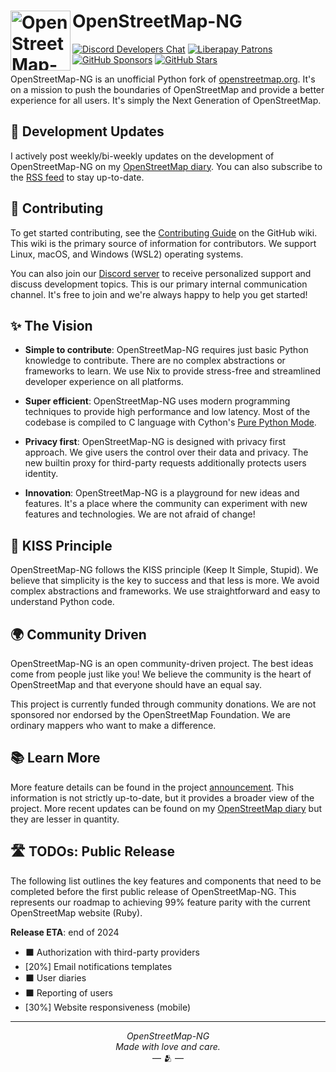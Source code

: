 # <img src="https://files.monicz.dev/osm/openstreetmap-ng.webp" alt="OpenStreetMap-NG logo" align="left" height="96px"> OpenStreetMap-NG

[![Discord Developers Chat](https://shields.monicz.dev/discord/1246123404613128203?logo=discord&logoColor=FFF&label=Developers&color=5865F2&cacheSeconds=600)](https://discord.gg/GM89hdjSCB)
[![Liberapay Patrons](https://shields.monicz.dev/liberapay/patrons/Zaczero?logo=liberapay&label=Patrons)](https://liberapay.com/Zaczero/)
[![GitHub Sponsors](https://shields.monicz.dev/github/sponsors/Zaczero?logo=github&label=Sponsors&color=%23db61a2)](https://github.com/sponsors/Zaczero)
[![GitHub Stars](https://shields.monicz.dev/github/stars/Zaczero/openstreetmap-ng?style=social)](https://github.com/Zaczero/openstreetmap-ng)

OpenStreetMap-NG is an unofficial Python fork of [openstreetmap.org](https://openstreetmap.org). It's on a mission to push the boundaries of OpenStreetMap and provide a better experience for all users. It's simply the Next Generation of OpenStreetMap.

## 📢 Development Updates

I actively post weekly/bi-weekly updates on the development of OpenStreetMap-NG on my [OpenStreetMap diary](https://www.openstreetmap.org/user/NorthCrab/diary). You can also subscribe to the [RSS feed](https://www.openstreetmap.org/user/NorthCrab/diary/rss) to stay up-to-date.

## 👷 Contributing

To get started contributing, see the [Contributing Guide](https://github.com/Zaczero/openstreetmap-ng/wiki/Contributing:-Getting-Started) on the GitHub wiki. This wiki is the primary source of information for contributors. We support Linux, macOS, and Windows (WSL2) operating systems.

You can also join our [Discord server](https://discord.gg/GM89hdjSCB) to receive personalized support and discuss development topics. This is our primary internal communication channel. It's free to join and we're always happy to help you get started!

## ✨ The Vision

- **Simple to contribute**: OpenStreetMap-NG requires just basic Python knowledge to contribute. There are no complex abstractions or frameworks to learn. We use Nix to provide stress-free and streamlined developer experience on all platforms.

- **Super efficient**: OpenStreetMap-NG uses modern programming techniques to provide high performance and low latency. Most of the codebase is compiled to C language with Cython's [Pure Python Mode](https://cython.readthedocs.io/en/latest/src/tutorial/pure.html).

- **Privacy first**: OpenStreetMap-NG is designed with privacy first approach. We give users the control over their data and privacy. The new builtin proxy for third-party requests additionally protects users identity.

- **Innovation**: OpenStreetMap-NG is a playground for new ideas and features. It's a place where the community can experiment with new features and technologies. We are not afraid of change!

## 🔢 KISS Principle

OpenStreetMap-NG follows the KISS principle (Keep It Simple, Stupid). We believe that simplicity is the key to success and that less is more. We avoid complex abstractions and frameworks. We use straightforward and easy to understand Python code.

## 🌍 Community Driven

OpenStreetMap-NG is an open community-driven project. The best ideas come from people just like you! We believe the community is the heart of OpenStreetMap and that everyone should have an equal say.

This project is currently funded through community donations. We are not sponsored nor endorsed by the OpenStreetMap Foundation. We are ordinary mappers who want to make a difference.

## 📚 Learn More

More feature details can be found in the project [announcement](https://github.com/Zaczero/openstreetmap-ng/blob/main/ANNOUNCEMENT.md). This information is not strictly up-to-date, but it provides a broader view of the project. More recent updates can be found on my [OpenStreetMap diary](https://www.openstreetmap.org/user/NorthCrab/diary) but they are lesser in quantity.

## 🛣️ TODOs: Public Release

The following list outlines the key features and components that need to be completed before the first public release of OpenStreetMap-NG. This represents our roadmap to achieving 99% feature parity with the current OpenStreetMap website (Ruby).

**Release ETA**: end of 2024

- ⬛ Authorization with third-party providers
- [20%] Email notifications templates
- ⬛ User diaries
- ⬛ Reporting of users
- [30%] Website responsiveness (mobile)

---

<p align="center">
<i>OpenStreetMap-NG</i><br>
<i>Made with love and care.</i><br>
— 🫂 —
</p>
